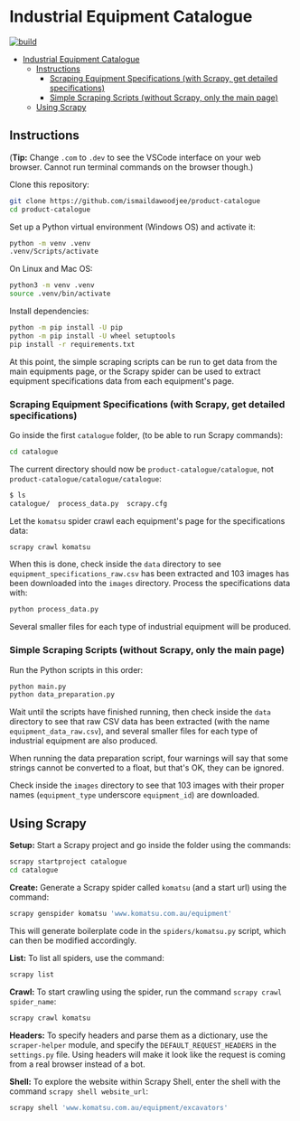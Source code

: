 # Industrial Equipment Catalogue

[![build](https://github.com/ismaildawoodjee/product-catalogue/actions/workflows/workflow.yml/badge.svg)](https://github.com/ismaildawoodjee/product-catalogue/actions/workflows/workflow.yml)

- [Industrial Equipment Catalogue](#industrial-equipment-catalogue)
  - [Instructions](#instructions)
    - [Scraping Equipment Specifications (with Scrapy, get detailed specifications)](#scraping-equipment-specifications-with-scrapy-get-detailed-specifications)
    - [Simple Scraping Scripts (without Scrapy, only the main page)](#simple-scraping-scripts-without-scrapy-only-the-main-page)
  - [Using Scrapy](#using-scrapy)

## Instructions

(**Tip:** Change `.com` to `.dev` to see the VSCode interface on your web browser.
Cannot run terminal commands on the browser though.)

Clone this repository:

```sh
git clone https://github.com/ismaildawoodjee/product-catalogue
cd product-catalogue
```

Set up a Python virtual environment (Windows OS) and activate it:

```sh
python -m venv .venv
.venv/Scripts/activate
```

On Linux and Mac OS:

```sh
python3 -m venv .venv
source .venv/bin/activate
```

Install dependencies:

```sh
python -m pip install -U pip
python -m pip install -U wheel setuptools
pip install -r requirements.txt
```

At this point, the simple scraping scripts can be run to get data from the main
equipments page, or the Scrapy spider can be used to extract equipment specifications
data from each equipment's page.

### Scraping Equipment Specifications (with Scrapy, get detailed specifications)

Go inside the first `catalogue` folder, (to be able to run Scrapy commands):

```sh
cd catalogue
```

The current directory should now be `product-catalogue/catalogue`, not
`product-catalogue/catalogue/catalogue`:

```sh
$ ls
catalogue/  process_data.py  scrapy.cfg
```

Let the `komatsu` spider crawl each equipment's page for the specifications data:

```sh
scrapy crawl komatsu
```

When this is done, check inside the `data` directory to see `equipment_specifications_raw.csv`
has been extracted and 103 images has been downloaded into the `images` directory.
Process the specifications data with:

```sh
python process_data.py
```

Several smaller files for each type of industrial equipment will be produced.

### Simple Scraping Scripts (without Scrapy, only the main page)

Run the Python scripts in this order:

```sh
python main.py
python data_preparation.py
```

Wait until the scripts have finished running, then check inside the `data` directory
to see that raw CSV data has been extracted (with the name `equipment_data_raw.csv`),
and several smaller files for each type of industrial equipment are also produced.

When running the data preparation script, four warnings will say that some strings
cannot be converted to a float, but that's OK, they can be ignored.

Check inside the `images` directory to see that 103 images with their proper names
(`equipment_type` underscore `equipment_id`) are downloaded.

## Using Scrapy

**Setup:** Start a Scrapy project and go inside the folder using the commands:

```sh
scrapy startproject catalogue
cd catalogue
```

**Create:** Generate a Scrapy spider called `komatsu` (and a start url) using the command:

```sh
scrapy genspider komatsu 'www.komatsu.com.au/equipment'
```

This will generate boilerplate code in the `spiders/komatsu.py` script, which can
then be modified accordingly.

**List:** To list all spiders, use the command:

```sh
scrapy list
```

**Crawl:** To start crawling using the spider, run the command `scrapy crawl spider_name`:

```sh
scrapy crawl komatsu
```

**Headers:** To specify headers and parse them as a dictionary, use the `scraper-helper`
module, and specify the `DEFAULT_REQUEST_HEADERS` in the `settings.py` file. Using headers
will make it look like the request is coming from a real browser instead of a bot.

**Shell:** To explore the website within Scrapy Shell, enter the shell with the command
`scrapy shell website_url`:

```sh
scrapy shell 'www.komatsu.com.au/equipment/excavators'
```
